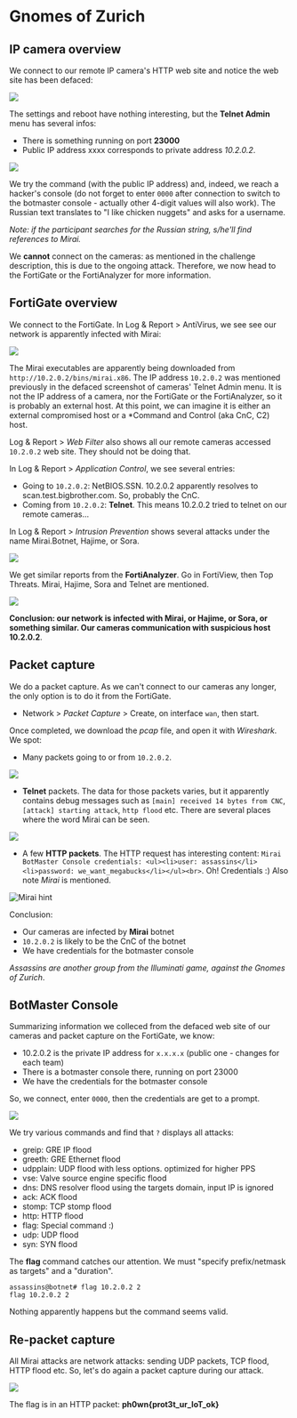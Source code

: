 
# Gnomes of Zurich

## IP camera overview

We connect to our remote IP camera's HTTP web site and notice the web site has been defaced:

![](./mirai-defaced.png)

The settings and reboot have nothing interesting, but the **Telnet Admin** menu has several infos:

- There is something running on port **23000**
- Public IP address xxxx corresponds to private address *10.2.0.2*.

![](./telnet-mirai.png)

We try the command (with the public IP address) and, indeed, we reach a hacker's console (do not forget to enter `0000` after connection to switch to the botmaster console - actually other 4-digit values will also work). The Russian text translates to "I like chicken nuggets" and asks for a username.

*Note: if the participant searches for the Russian string, s/he'll find references to Mirai.*

We **cannot** connect on the cameras: as mentioned in the challenge description, this is due to the ongoing attack.
Therefore, we now head to the FortiGate or the FortiAnalyzer for more information.

## FortiGate overview

We connect to the FortiGate. In Log & Report > AntiVirus, we see see our network is apparently infected with Mirai:

![](./av-mirai.png)

The Mirai executables are apparently being downloaded from `http://10.2.0.2/bins/mirai.x86`.
The IP address `10.2.0.2` was mentioned previously in the defaced screenshot of cameras' Telnet Admin menu.
It is not the IP address of a camera, nor the FortiGate or the FortiAnalyzer, so it is probably an external host. At this point, we can imagine it is either an external compromised host or a *Command and Control (aka CnC, C2) host.

Log & Report > *Web Filter* also shows all our remote cameras accessed `10.2.0.2` web site. They should not be doing that.

In Log & Report > *Application Control*, we see several entries:

- Going to `10.2.0.2`: NetBIOS.SSN. 10.2.0.2 apparently resolves to scan.test.bigbrother.com. So, probably the CnC.
- Coming from `10.2.0.2`: **Telnet**. This means 10.2.0.2 tried to telnet on our remote cameras... 

In Log & Report > *Intrusion Prevention* shows several attacks under the name Mirai.Botnet, Hajime, or Sora.

![](./fgt-ips.png)

We get similar reports from the **FortiAnalyzer**. Go in FortiView, then Top Threats. Mirai, Hajime, Sora and Telnet are mentioned.

![](./faz-mirai.png)

**Conclusion: our network is infected with Mirai, or Hajime, or Sora, or something similar. Our cameras communication with suspicious host 10.2.0.2**.

## Packet capture

We do a packet capture. As we can't connect to our cameras any longer, the only option is to do it from the FortiGate.

- Network > *Packet Capture* > Create, on interface `wan`, then start.

Once completed, we download the *pcap* file, and open it with *Wireshark*. We spot:

- Many packets going to or from `10.2.0.2`.

![](./tcp-from-cnc.png)

- **Telnet** packets. The data for those packets varies, but it apparently contains debug messages such as  `[main] received 14 bytes from CNC`, `[attack] starting attack`, `http flood` etc. There are several places where the word Mirai can be seen.

![](wireshark-telnet.png)

- A few **HTTP packets**. The HTTP request has interesting content: `Mirai BotMaster Console credentials: <ul><li>user: assassins</li><li>password: we_want_megabucks</li></ul><br>`. Oh! Credentials :) Also note *Mirai* is mentioned.

![Mirai hint](./wireshark.png)

Conclusion:

- Our cameras are infected by **Mirai** botnet
- `10.2.0.2` is likely to be the CnC of the botnet
- We have credentials for the botmaster console

*Assassins are another group from the Illuminati game, against the Gnomes  of Zurich*.

## BotMaster Console

Summarizing information we colleced from the defaced web site of our cameras and packet capture on the FortiGate, we know:

- 10.2.0.2 is the private IP address for `x.x.x.x` (public one - changes for each team)
- There is a botmaster console there, running on port 23000
- We have the credentials for the botmaster console

So, we connect, enter `0000`, then the credentials are get to a prompt.

![](./botmaster-console.png)

We try various commands and find that `?` displays all attacks:

- greip: GRE IP flood
- greeth: GRE Ethernet flood
- udpplain: UDP flood with less options. optimized for higher PPS
- vse: Valve source engine specific flood
- dns: DNS resolver flood using the targets domain, input IP is ignored
- ack: ACK flood
- stomp: TCP stomp flood
- http: HTTP flood
- flag: Special command :)
- udp: UDP flood
- syn: SYN flood

The **flag** command catches our attention. We must "specify prefix/netmask as targets" and a "duration".

```
assassins@botnet# flag 10.2.0.2 2
flag 10.2.0.2 2
```

Nothing apparently happens but the command seems valid.

## Re-packet capture

All Mirai attacks are network attacks: sending UDP packets, TCP flood, HTTP flood etc. So, let's do again a packet capture during our attack.


![](./wireshark-flag.png)

The flag is in an HTTP packet: **ph0wn{prot3t_ur_IoT_ok}**
